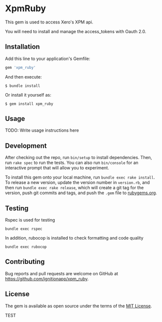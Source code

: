 # XpmRuby

This gem is used to access Xero's XPM api.

You will need to install and manage the access_tokens with Oauth 2.0.

## Installation

Add this line to your application's Gemfile:

```ruby
gem 'xpm_ruby'
```

And then execute:

    $ bundle install

Or install it yourself as:

    $ gem install xpm_ruby

## Usage

TODO: Write usage instructions here

## Development

After checking out the repo, run `bin/setup` to install dependencies. Then, run `rake spec` to run the tests. You can also run `bin/console` for an interactive prompt that will allow you to experiment.

To install this gem onto your local machine, run `bundle exec rake install`. To release a new version, update the version number in `version.rb`, and then run `bundle exec rake release`, which will create a git tag for the version, push git commits and tags, and push the `.gem` file to [rubygems.org](https://rubygems.org).

## Testing
Rspec is used for testing

`bundle exec rspec`

In addition, rubocop is installed to check formatting and code quality

`bundle exec rubocop`

## Contributing

Bug reports and pull requests are welcome on GitHub at https://github.com/ignitionapp/xpm_ruby.


## License

The gem is available as open source under the terms of the [MIT License](https://opensource.org/licenses/MIT).

TEST